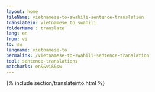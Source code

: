 ```yaml
---
layout: home
fileName: vietnamese-to-swahili-sentence-translation
translatein: vietnamese_to_swahili
folderName : translate
lang: en
from: vi
to: sw
langname: vietnamese-to
permalink: /vietnamese-to-swahili-sentence-translation
tool: sentence-translations
matchurls: en&&vi&&sw
---
```

{% include section/translateinto.html %}
